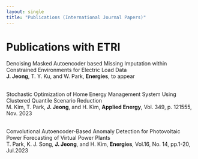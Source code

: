 ```yaml
---
layout: single
title: "Publications (International Journal Papers)"
---
```


# __Publications with ETRI__<br/>

Denoising Masked Autoencoder based Missing Imputation within Constrained Environments for Electric Load Data<br/>
__J. Jeong__, T. Y. Ku, and W. Park, __Energies__, to appear<br/><br/>

Stochastic Optimization of Home Energy Management System Using Clustered Quantile Scenario Reduction<br/>
M. Kim, T. Park, __J. Jeong__, and H. Kim, __Applied Energy__, Vol. 349, p. 121555, Nov. 2023<br/><br/>

Convolutional Autoencoder-Based Anomaly Detection for Photovoltaic Power Forecasting of Virtual Power Plants<br/>
T. Park, K. J. Song, __J. Jeong__, and H. Kim, __Energies__, Vol.16, No. 14, pp.1-20, Jul.2023<br/><br/>
